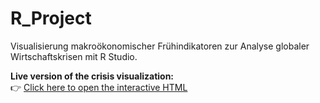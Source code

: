 # R_Project
Visualisierung makroökonomischer Frühindikatoren zur Analyse globaler Wirtschaftskrisen mit R Studio.

**Live version of the crisis visualization:**  
👉 [Click here to open the interactive HTML](https://bakkali96/Bakkali96/R_Project)
